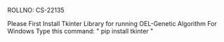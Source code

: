 ROLLNO: CS-22135

Please First Install Tkinter Library for running OEL-Genetic Algorithm
For Windows Type this command:
" pip install tkinter "
